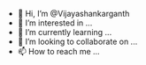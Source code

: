 - 👋 Hi, I’m @Vijayashankarganth
- 👀 I’m interested in ...
- 🌱 I’m currently learning ...
- 💞️ I’m looking to collaborate on ...
- 📫 How to reach me ...

<!---
Vijayashankarganth/Vijayashankarganth is a ✨ special ✨ repository because its `README.md` (this file) appears on your GitHub profile.
You can click the Preview link to take a look at your changes.
--->
